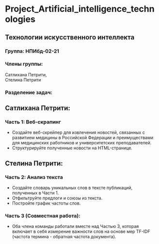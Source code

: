 # Project_Artificial_intelligence_technologies

## Технологии искусственного интеллекта
### Группа: НПИбд-02-21
### Члены группы: 
Сатлихана Петрити,  
Стелина Петрити
### Разделение задач:

## Сатлихана Петрити:
### Часть 1: Веб-скрапинг
- Создайте веб-скрейпер для извлечения новостей, связанных с развитием медицины в Российской Федерации 
  и преимуществами для медицинских работников и университетских преподавателей.
- Структурируйте полученные новости на HTML-странице.

## Стелина Петрити:
### Часть 2: Анализ текста
- Создайте словарь уникальных слов в тексте публикаций, полученных в Части 1.
- Отфильтруйте предлоги и союзы из текста.
- Постройте график частоты слов.

### Часть 3 (Совместная работа):
- Оба члена команды работали  вместе над Частью 3, которая включает в себя измерение важности слов 
  на основе мер TF-IDF (частота термина - обратная частота документа). 
